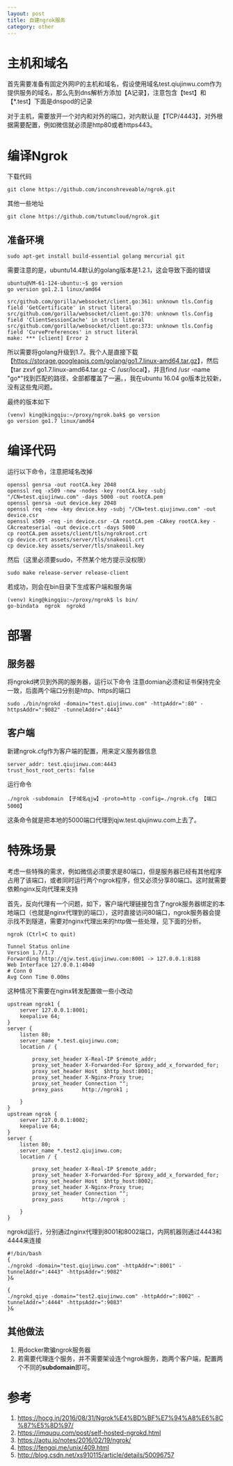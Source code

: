```yaml
---
layout: post
title: 自建ngrok服务
category: other
---
```


# 主机和域名
首先需要准备有固定外网IP的主机和域名，假设使用域名test.qiujinwu.com作为提供服务的域名，那么先到dns解析方添加【A记录】，注意包含【test】和【*.test】下面是dnspod的记录

对于主机，需要放开一个对内和对外的端口，对内默认是【TCP/4443】，对外根据需要配置，例如微信就必须是http80或者https443。

# 编译Ngrok
下载代码
```
git clone https://github.com/inconshreveable/ngrok.git
```

其他一些地址
```
git clone https://github.com/tutumcloud/ngrok.git
```

## 准备环境
```
sudo apt-get install build-essential golang mercurial git
```

需要注意的是，ubuntu14.4默认的golang版本是1.2.1，这会导致下面的错误
```
ubuntu@VM-61-124-ubuntu:~$ go version
go version go1.2.1 linux/amd64
```

```
src/github.com/gorilla/websocket/client.go:361: unknown tls.Config field 'GetCertificate' in struct literal
src/github.com/gorilla/websocket/client.go:370: unknown tls.Config field 'ClientSessionCache' in struct literal
src/github.com/gorilla/websocket/client.go:373: unknown tls.Config field 'CurvePreferences' in struct literal
make: *** [client] Error 2
```

所以需要将golang升级到1.7。我个人是直接下载【<https://storage.googleapis.com/golang/go1.7.linux-amd64.tar.gz>】，然后
【tar zxvf go1.7.linux-amd64.tar.gz -C /usr/local】，并且find /usr -name "go*"找到匹配的路径，全部都覆盖了一遍。，我在ubuntu 16.04 go版本比较新，没有这些鬼问题。

最终的版本如下

```
(venv) king@kingqiu:~/proxy/ngrok.bak$ go version
go version go1.7 linux/amd64
```

# 编译代码
运行以下命令，注意把域名改掉

```
openssl genrsa -out rootCA.key 2048
openssl req -x509 -new -nodes -key rootCA.key -subj "/CN=test.qiujinwu.com" -days 5000 -out rootCA.pem
openssl genrsa -out device.key 2048
openssl req -new -key device.key -subj "/CN=test.qiujinwu.com" -out device.csr
openssl x509 -req -in device.csr -CA rootCA.pem -CAkey rootCA.key -CAcreateserial -out device.crt -days 5000
cp rootCA.pem assets/client/tls/ngrokroot.crt
cp device.crt assets/server/tls/snakeoil.crt
cp device.key assets/server/tls/snakeoil.key
```

然后（这里必须要sudo，不然某个地方提示没权限）

```
sudo make release-server release-client
```

若成功，则会在bin目录下生成客户端和服务端

```
(venv) king@kingqiu:~/proxy/ngrok$ ls bin/
go-bindata  ngrok  ngrokd
```

# 部署
## 服务器
将ngrokd拷贝到外网的服务器，运行以下命令
注意domian必须和证书保持完全一致，后面两个端口分别是http、https的端口

```
sudo ./bin/ngrokd -domain="test.qiujinwu.com" -httpAddr=":80" -httpsAddr=":9082" -tunnelAddr=":4443"
```

## 客户端
新建ngrok.cfg作为客户端的配置，用来定义服务器信息

```
server_addr: test.qiujinwu.com:4443
trust_host_root_certs: false
```

运行命令

```
./ngrok -subdomain 【子域名qjw】-proto=http -config=./ngrok.cfg 【端口5000】
```

这条命令就是把本地的5000端口代理到qjw.test.qiujinwu.com上去了。

# 特殊场景
考虑一些特殊的需求，例如微信必须要求是80端口，但是服务器已经有其他程序占用了该端口，或者同时运行两个ngrok程序，但又必须分享80端口。这时就需要依赖nginx反向代理来支持

首先，反向代理有一个问题，如下，客户端代理链接包含了ngrok服务器绑定的本地端口（也就是nginx代理到的端口），这时直接访问80端口，ngrok服务器会提示找不到隧道，需要对nginx代理出来的http做一些处理，见下面的分析。

```
ngrok (Ctrl+C to quit)

Tunnel Status online 
Version 1.7/1.7 
Forwarding http://qjw.test.qiujinwu.com:8001 -> 127.0.0.1:8188 
Web Interface 127.0.0.1:4040 
# Conn 0 
Avg Conn Time 0.00ms
```

这种情况下需要在nginx转发配置做一些小改动

```
upstream ngrok1 {
    server 127.0.0.1:8001;
    keepalive 64;
}
server {
	listen 80;
	server_name *.test.qiujinwu.com;
	location / {

		proxy_set_header X-Real-IP $remote_addr;
		proxy_set_header X-Forwarded-For $proxy_add_x_forwarded_for;
		proxy_set_header Host  $http_host:8001;
		proxy_set_header X-Nginx-Proxy true;
		proxy_set_header Connection "";
		proxy_pass      http://ngrok1 ;

	}
}
upstream ngrok {
    server 127.0.0.1:8002;
    keepalive 64;
}
server {
	listen 80;
	server_name *.test2.qiujinwu.com;
	location / {

		proxy_set_header X-Real-IP $remote_addr;
		proxy_set_header X-Forwarded-For $proxy_add_x_forwarded_for;
		proxy_set_header Host  $http_host:8002;
		proxy_set_header X-Nginx-Proxy true;
		proxy_set_header Connection "";
		proxy_pass      http://ngrok ;

	}
}

```

ngrokd运行，分别通过nginx代理到8001和8002端口，内网机器则通过4443和4444来连接

```
#!/bin/bash
{
./ngrokd -domain="test.qiujinwu.com" -httpAddr=":8001" -tunnelAddr=":4443" -httpsAddr=":9082"
}&

{
./ngrokd_qiye -domain="test2.qiujinwu.com" -httpAddr=":8002" -tunnelAddr=":4444" -httpsAddr=":9083"
}&
```

## 其他做法
1. 用docker欺骗ngrok服务器
2. 若需要代理连个服务，并不需要架设连个ngrok服务，跑两个客户端，配置两个不同的**subdomain**即可。

# 参考
1. <https://hocg.in/2016/08/31/Ngrok%E4%BD%BF%E7%94%A8%E6%8C%87%E5%8D%97/>
2. <https://imququ.com/post/self-hosted-ngrokd.html>
3. <https://aotu.io/notes/2016/02/19/ngrok/>
4. <https://fengqi.me/unix/409.html>
5. <http://blog.csdn.net/xs910115/article/details/50096757>
